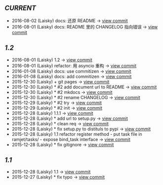        
*CURRENT*
---
    
- 2016-08-02 (Laisky) docs: 还原 README -> [view commit](https://github.com/Laisky/ramjet/commit/c1b5ba8f5f306194ae5518b88aab330dae630c8d)
- 2016-08-01 (Laisky) docs: README 里的 CHANGELOG 指向错误 -> [view commit](https://github.com/Laisky/ramjet/commit/e3dc74aa46abf5f68527dd9a6c08b5d3b7b2808e)    
       
*1.2*
---
    
- 2016-08-01 (Laisky) 1.2 -> [view commit](https://github.com/Laisky/ramjet/commit/563f65ea65aac9fd0ca2fdf8394ce428fda922e0)
- 2016-08-01 (Laisky) refactor: 用 asyncio 重构 -> [view commit](https://github.com/Laisky/ramjet/commit/8ada8c313470fdb65647394e0caf42e822ee8633)
- 2016-01-08 (Laisky) docs: use commitizen -> [view commit](https://github.com/Laisky/ramjet/commit/800a8ffab6e9b3a19ead1dc4892c1fcfa042d316)
- 2016-01-08 (Laisky) docs: add commitizen -> [view commit](https://github.com/Laisky/ramjet/commit/d5ef023fa594a9abfaf5c366d8e6a80f25814f8e)
- 2015-12-30 (Laisky) + git pages -> [view commit](https://github.com/Laisky/ramjet/commit/7f73bc3e439c02a838ac589636964ce7af94ddc6)
- 2015-12-30 (Laisky) * #2 add document url to README -> [view commit](https://github.com/Laisky/ramjet/commit/59c2ec019f3e197faddfc5fa8b275c2cb7f00d5a)
- 2015-12-30 (Laisky) * #2 mkdocs -> [view commit](https://github.com/Laisky/ramjet/commit/acdcc83ce887ee8ff3fc12c35a57a9494ba9e0a6)
- 2015-12-30 (Laisky) * #2 rename CHANGELOG -> [view commit](https://github.com/Laisky/ramjet/commit/30f5fac8a366711c4db26914d4630a043e3fc1ba)
- 2015-12-29 (Laisky) * #2 try -> [view commit](https://github.com/Laisky/ramjet/commit/351fbde6c11d9aacea287f17b30ab227155823f8)
- 2015-12-29 (Laisky) * #2 init -> [view commit](https://github.com/Laisky/ramjet/commit/29c6fb2dff6ffd1519b956dd8af0b4ce06906b67)
- 2015-12-28 (Laisky) 1.1.1 -> [view commit](https://github.com/Laisky/ramjet/commit/5722b046ca8161beb58c30cf0c4964936e294bae)
- 2015-12-28 (Laisky) * add url to setup.py -> [view commit](https://github.com/Laisky/ramjet/commit/e12f926c82c47de9e6906377c46edad79c895574)
- 2015-12-28 (Laisky) * clean req -> [view commit](https://github.com/Laisky/ramjet/commit/74a0fd222b8b3191805c51bcf52011368cff1749)
- 2015-12-28 (Laisky) * fix setup.py to distituls to pypi -> [view commit](https://github.com/Laisky/ramjet/commit/e5848c06ba32d8c06a945c1d9747497699f0f09f)
- 2015-12-28 (Laisky) 1.1 refactor register method   - put task file in ramjet/tasks/   - expose bind_task interface -> [view commit](https://github.com/Laisky/ramjet/commit/75ba274fa94c4d9c25f9b5dcd4a05621d349edfd)
- 2015-12-28 (Laisky) * fix gitignore -> [view commit](https://github.com/Laisky/ramjet/commit/4907f7e0517ea32da7e3b4d1e872f7f9238a0cb9)    
       
*1.1*
---
    
- 2015-12-28 (Laisky) 1.1 -> [view commit](https://github.com/Laisky/ramjet/commit/a74d529cc4cbcc48e4bbe58087902b6768826273)
- 2015-12-27 (Laisky) * fix typo -> [view commit](https://github.com/Laisky/ramjet/commit/e4e90e3d40894ff69c2659c09d71d40bd3ed90a5)    
